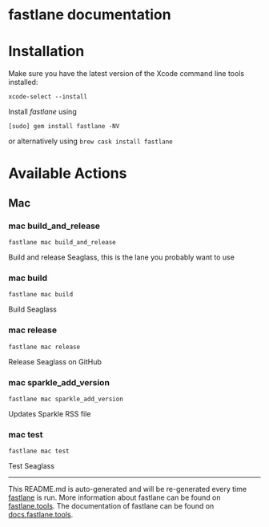 fastlane documentation
================
# Installation

Make sure you have the latest version of the Xcode command line tools installed:

```
xcode-select --install
```

Install _fastlane_ using
```
[sudo] gem install fastlane -NV
```
or alternatively using `brew cask install fastlane`

# Available Actions
## Mac
### mac build_and_release
```
fastlane mac build_and_release
```
Build and release Seaglass, this is the lane you probably want to use
### mac build
```
fastlane mac build
```
Build Seaglass
### mac release
```
fastlane mac release
```
Release Seaglass on GitHub
### mac sparkle_add_version
```
fastlane mac sparkle_add_version
```
Updates Sparkle RSS file
### mac test
```
fastlane mac test
```
Test Seaglass

----

This README.md is auto-generated and will be re-generated every time [fastlane](https://fastlane.tools) is run.
More information about fastlane can be found on [fastlane.tools](https://fastlane.tools).
The documentation of fastlane can be found on [docs.fastlane.tools](https://docs.fastlane.tools).
